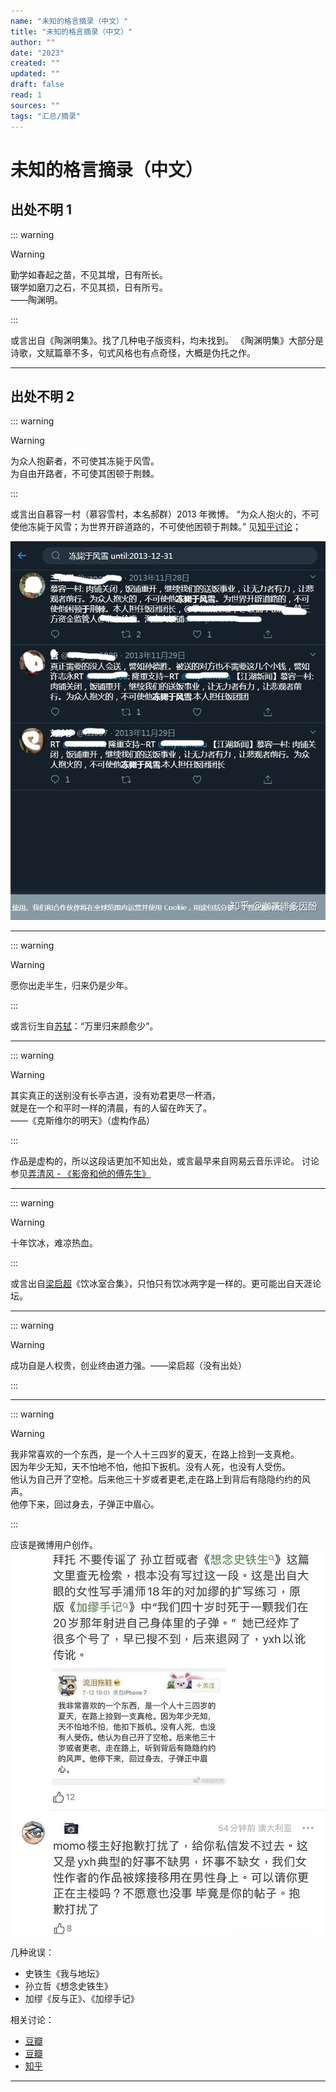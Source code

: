 ```yaml
---
name: "未知的格言摘录（中文）"
title: "未知的格言摘录（中文）"
author: ""
date: "2023"
created: ""
updated: ""
draft: false
read: 1
sources: ""
tags: "汇总/摘录"
---
```


# 未知的格言摘录（中文）

## 出处不明 1

::: warning

> [!warning]
>
> 勤学如春起之苗，不见其增，日有所长。  
> 辍学如磨刀之石，不见其损，日有所亏。  
> ——陶渊明。

:::

或言出自《陶渊明集》。找了几种电子版资料，均未找到。
《陶渊明集》大部分是诗歌，文赋篇章不多，句式风格也有点奇怪，大概是伪托之作。

---

## 出处不明 2

::: warning

> [!warning]
>
> 为众人抱薪者，不可使其冻毙于风雪。  
> 为自由开路者，不可使其困顿于荆棘。

:::

或言出自慕容一村（慕容雪村，本名郝群）2013 年微博。
“为众人抱火的，不可使他冻毙于风雪；为世界开辟道路的，不可使他困顿于荆棘。”
见[知乎讨论](https://www.zhihu.com/question/295275656)；

![](../images/zhihu_murongxuecun.jpg)

---

::: warning

> [!warning]
>
> 愿你出走半生，归来仍是少年。

:::

或言衍生自[苏轼](../wiki/苏轼.md)：“万里归来颜愈少”。

---

::: warning

> [!warning]
>
> 其实真正的送别没有长亭古道，没有劝君更尽一杯酒，  
> 就是在一个和平时一样的清晨，有的人留在昨天了。  
> ——《克斯维尔的明天》（虚构作品）

:::

作品是虚构的，所以这段话更加不知出处，或言最早来自网易云音乐评论。
讨论参见[弄清风 - 《影帝和他的傅先生》](../wiki/弄清风.md)

---

::: warning

> [!warning]
>
> 十年饮冰，难凉热血。

:::

或言出自[梁启超](../wiki/梁启超.md)《饮冰室合集》，只怕只有饮冰两字是一样的。更可能出自天涯论坛。

---

::: warning

> [!warning]
>
> 成功自是人权贵，创业终由道力强。——梁启超（没有出处）

:::

---

::: warning

> [!warning]
>
> 我非常喜欢的一个东西，是一个人十三四岁的夏天，在路上捡到一支真枪。  
> 因为年少无知，天不怕地不怕，他扣下扳机。没有人死，也没有人受伤。  
> 他认为自己开了空枪。后来他三十岁或者更老,走在路上到背后有隐隐约约的风声。  
> 他停下来，回过身去，子弹正中眉心。

:::

应该是微博用户创作。
![weibo](../images/weibo-zidan.jpg)

几种讹误：
- 史铁生《我与地坛》
- 孙立哲《想念史铁生》
- 加缪《反与正》、《加缪手记》

相关讨论：
- [豆瓣](https://www.douban.com/group/topic/283299447/)
- [豆瓣](https://www.douban.com/group/topic/290487022/)
- [知乎](https://www.zhihu.com/question/594563507/answer/2976356966)

---
